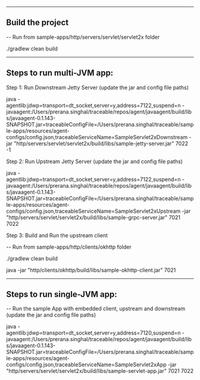 
--------------------------------------
Build the project 
--------------------------------------

-- Run from sample-apps/http/servers/servlet/servlet2x folder

./gradlew clean build


--------------------------------------
Steps to run multi-JVM app:
--------------------------------------

Step 1: Run Downstream Jetty Server (update the jar and config file paths)

java -agentlib:jdwp=transport=dt_socket,server=y,address=7122,suspend=n -javaagent:/Users/prerana.singhal/traceable/repos/agent/javaagent/build/libs/javaagent-0.1.143-SNAPSHOT.jar=traceableConfigFile=/Users/prerana.singhal/traceable/sample-apps/resources/agent-configs/config.json,traceableServiceName=SampleServlet2xDownstream -jar "http/servers/servlet/servlet2x/build/libs/sample-jetty-server.jar" 7022 -1

Step 2: Run Upstream Jetty Server (update the jar and config file paths)

java -agentlib:jdwp=transport=dt_socket,server=y,address=7122,suspend=n -javaagent:/Users/prerana.singhal/traceable/repos/agent/javaagent/build/libs/javaagent-0.1.143-SNAPSHOT.jar=traceableConfigFile=/Users/prerana.singhal/traceable/sample-apps/resources/agent-configs/config.json,traceableServiceName=SampleServlet2xUpstream -jar "http/servers/servlet/servlet2x/build/libs/sample-grpc-server.jar" 7021 7022

Step 3: Build and Run the upstream client

-- Run from sample-apps/http/clients/okhttp folder

./gradlew clean build

java -jar "http/clients/okhttp/build/libs/sample-okhttp-client.jar" 7021


--------------------------------------
Steps to run single-JVM app:
--------------------------------------

-- Run the sample App with embedded client, upstream and downstream (update the jar and config file paths)

java -agentlib:jdwp=transport=dt_socket,server=y,address=7120,suspend=n -javaagent:/Users/prerana.singhal/traceable/repos/agent/javaagent/build/libs/javaagent-0.1.143-SNAPSHOT.jar=traceableConfigFile=/Users/prerana.singhal/traceable/sample-apps/resources/agent-configs/config.json,traceableServiceName=SampleServlet2xApp -jar "http/servers/servlet/servlet2x/build/libs/sample-servlet-app.jar" 7021 7022

